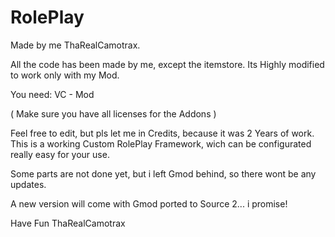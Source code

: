 # RolePlay



Made by me ThaRealCamotrax.

All the code has been made by me, except the itemstore. Its Highly modified to work only with my Mod.

You need:
VC - Mod

( Make sure you have all licenses for the Addons )


Feel free to edit, but pls let me in Credits, because it was 2 Years of work. 
This is a working Custom RolePlay Framework, wich can be configurated really easy for your use.

Some parts are not done yet, but i left Gmod behind, so there wont be any updates.


A new version will come with Gmod ported to Source 2... i promise!




Have Fun
ThaRealCamotrax
